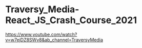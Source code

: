 # Traversy_Media-React_JS_Crash_Course_2021
 https://www.youtube.com/watch?v=w7ejDZ8SWv8&ab_channel=TraversyMedia
